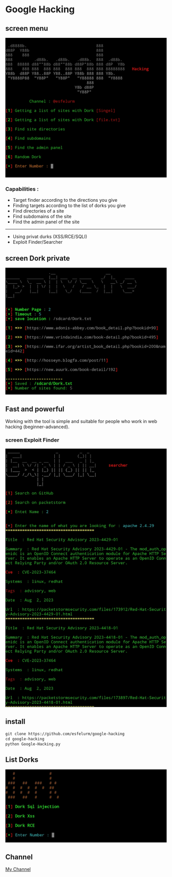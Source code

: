 # Google Hacking

## screen menu

<img src="scree/Screenshot_20230810-222701_Pydroid 3.jpg">

### Capabilities :
- Target finder according to the directions you give
- Finding targets according to the list of dorks you give
- Find directories of a site
- Find subdomains of the site
- Find the admin panel of the site
------------------------------
- Using privat durks (XSS/RCE/SQLI)
- Exploit Finder/Searcher
## screen Dork private

<img src="scree/Screenshot_20230811-164406_Pydroid 3.jpg">

## Fast and powerful 

Working with the tool is simple and suitable for people who work in web hacking (beginner-advanced). 

### screen Exploit Finder

<img src="scree/Screenshot_20230811-164042_Pydroid 3.jpg">

## install
```
git clone https://github.com/esfelurm/google-hacking
cd google-hacking
python Google-Hacking.py
```

## List Dorks 

<img src="scree/Screenshot_20230811-164417_Pydroid 3.jpg">

## Channel 

<a href="t.me/Team_exploit"> My Channel
